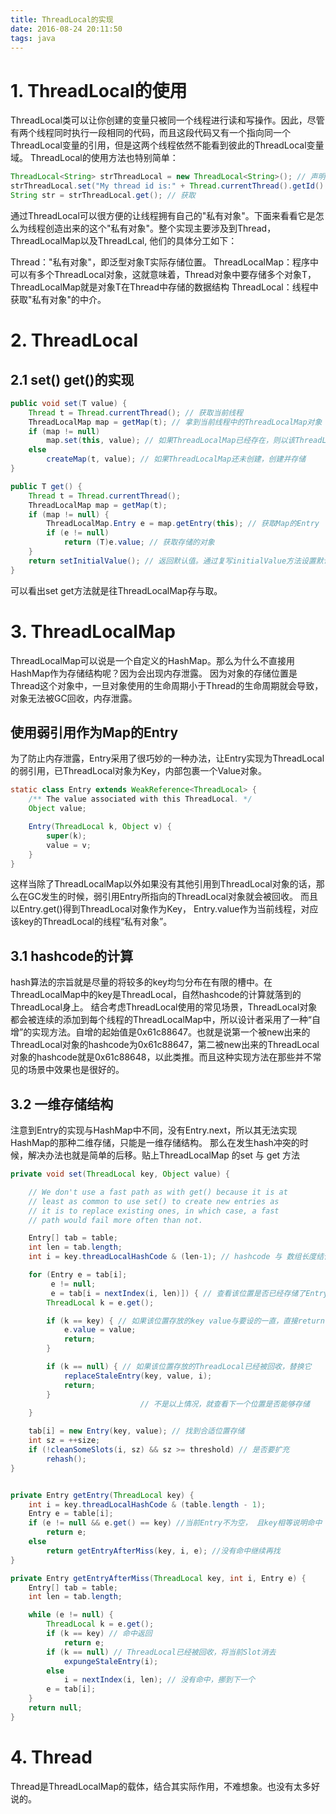 ```yaml
---
title: ThreadLocal的实现
date: 2016-08-24 20:11:50
tags: java
---
```


# 1. ThreadLocal的使用
ThreadLocal类可以让你创建的变量只被同一个线程进行读和写操作。因此，尽管有两个线程同时执行一段相同的代码，而且这段代码又有一个指向同一个ThreadLocal变量的引用，但是这两个线程依然不能看到彼此的ThreadLocal变量域。
ThreadLocal的使用方法也特别简单：

``` java
ThreadLocal<String> strThreadLocal = new ThreadLocal<String>(); // 声明ThreadLocal对象
strThreadLocal.set("My thread id is:" + Thread.currentThread().getId() ); // 存储
String str = strThreadLocal.get(); // 获取
```
通过ThreadLocal<T>可以很方便的让线程拥有自己的"私有对象"。下面来看看它是怎么为线程创造出来的这个"私有对象"。整个实现主要涉及到Thread，ThreadLocalMap以及ThreadLcal, 他们的具体分工如下：

Thread："私有对象"，即泛型对象T实际存储位置。
ThreadLocalMap：程序中可以有多个ThreadLocal<T>对象，这就意味着，Thread对象中要存储多个对象T，ThreadLocalMap就是对象T在Thread中存储的数据结构
ThreadLocal：线程中获取"私有对象"的中介。

# 2. ThreadLocal
## 2.1 set() get()的实现

``` java
public void set(T value) {
    Thread t = Thread.currentThread(); // 获取当前线程
    ThreadLocalMap map = getMap(t); // 拿到当前线程中的ThreadLocalMap对象
    if (map != null)
        map.set(this, value); // 如果ThreadLocalMap已经存在，则以该ThreadLocal对象为Key存储。
    else
        createMap(t, value); // 如果ThreadLocalMap还未创建，创建并存储
}

public T get() {
    Thread t = Thread.currentThread();
    ThreadLocalMap map = getMap(t);
    if (map != null) {
        ThreadLocalMap.Entry e = map.getEntry(this); // 获取Map的Entry
        if (e != null)
            return (T)e.value; // 获取存储的对象
    }
    return setInitialValue(); // 返回默认值。通过复写initialValue方法设置默认值。
}
```
可以看出set get方法就是往ThreadLocalMap存与取。

# 3. ThreadLocalMap
ThreadLocalMap可以说是一个自定义的HashMap。那么为什么不直接用HashMap作为存储结构呢？因为会出现内存泄露。
因为对象的存储位置是Thread这个对象中，一旦对象使用的生命周期小于Thread的生命周期就会导致，对象无法被GC回收，内存泄露。
## 使用弱引用作为Map的Entry
为了防止内存泄露，Entry采用了很巧妙的一种办法，让Entry实现为ThreadLocal的弱引用，已ThreadLocal对象为Key，内部包裹一个Value对象。
``` java
static class Entry extends WeakReference<ThreadLocal> {
    /** The value associated with this ThreadLocal. */
    Object value;

    Entry(ThreadLocal k, Object v) {
        super(k);
        value = v;
    }
}
```
这样当除了ThreadLocalMap以外如果没有其他引用到ThreadLocal对象的话，那么在GC发生的时候，弱引用Entry所指向的ThreadLocal对象就会被回收。
而且以Entry.get()得到ThreadLocal对象作为Key， Entry.value作为当前线程，对应该key的ThreadLocal的线程“私有对象”。

## 3.1 hashcode的计算
hash算法的宗旨就是尽量的将较多的key均匀分布在有限的槽中。在ThreadLocalMap中的key是ThreadLocal，自然hashcode的计算就落到的ThreadLocal身上。
结合考虑ThreadLocal使用的常见场景，ThreadLocal对象都会被连续的添加到每个线程的ThreadLocalMap中，所以设计者采用了一种“自增”的实现方法。自增的起始值是0x61c88647。也就是说第一个被new出来的ThreadLocal对象的hashcode为0x61c88647，第二被new出来的ThreadLocal对象的hashcode就是0x61c88648，以此类推。而且这种实现方法在那些并不常见的场景中效果也是很好的。

## 3.2 一维存储结构
注意到Entry的实现与HashMap中不同，没有Entry.next，所以其无法实现HashMap的那种二维存储，只能是一维存储结构。
那么在发生hash冲突的时候，解决办法也就是简单的后移。贴上ThreadLocalMap 的set 与 get 方法

``` java
private void set(ThreadLocal key, Object value) {

    // We don't use a fast path as with get() because it is at
    // least as common to use set() to create new entries as
    // it is to replace existing ones, in which case, a fast
    // path would fail more often than not.

    Entry[] tab = table;
    int len = tab.length;
    int i = key.threadLocalHashCode & (len-1); // hashcode 与 数组长度结合初步计算出存储位置

    for (Entry e = tab[i];
         e != null;
         e = tab[i = nextIndex(i, len)]) { // 查看该位置是否已经存储了Entry
        ThreadLocal k = e.get();

        if (k == key) { // 如果该位置存放的key value与要设的一直，直接return
            e.value = value;
            return;
        }

        if (k == null) { // 如果该位置存放的ThreadLocal已经被回收，替换它
            replaceStaleEntry(key, value, i);
            return;
        }
                             // 不是以上情况，就查看下一个位置是否能够存储 
    }

    tab[i] = new Entry(key, value); // 找到合适位置存储
    int sz = ++size;
    if (!cleanSomeSlots(i, sz) && sz >= threshold) // 是否要扩充
        rehash();
}


private Entry getEntry(ThreadLocal key) {
    int i = key.threadLocalHashCode & (table.length - 1);
    Entry e = table[i];
    if (e != null && e.get() == key) //当前Entry不为空， 且key相等说明命中
        return e;
    else
        return getEntryAfterMiss(key, i, e); //没有命中继续再找
}

private Entry getEntryAfterMiss(ThreadLocal key, int i, Entry e) {
    Entry[] tab = table;
    int len = tab.length;

    while (e != null) {
        ThreadLocal k = e.get();
        if (k == key) // 命中返回
            return e;
        if (k == null) // ThreadLocal已经被回收，将当前Slot消去
            expungeStaleEntry(i);
        else
            i = nextIndex(i, len); // 没有命中，挪到下一个
        e = tab[i];
    }
    return null;
}

```

# 4. Thread
Thread是ThreadLocalMap的载体，结合其实际作用，不难想象。也没有太多好说的。
